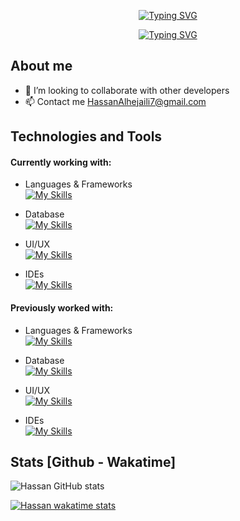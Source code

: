 <div align="center">
<p><a href="https://git.io/typing-svg"><img src="https://readme-typing-svg.demolab.com?font=Fira+Code&amp;size=25&amp;duration=1&amp;pause=200&amp;color=80b5d1&amp;background=282A3600&amp;center=true&amp;vCenter=true&amp;repeat=false&amp;width=473&amp;lines=Hello+%F0%9F%91%8B%2C++I&#39;m+Hassan" alt="Typing SVG"></a></p>
</div>



<div align="center">
<p><a href="https://git.io/typing-svg">
<img src="https://readme-typing-svg.demolab.com?font=Fira+Code&amp;size=25&amp;duration=4000&amp;pause=200&amp;color=88c0d08a&amp;background=282A3600&amp;center=true&amp;vCenter=true&amp;width=473&amp;lines=Full-Stack+Web+Developer;Currently+working+with%3A+Laravel" alt="Typing SVG"></a></p>

</div>

##  About me
- 👯 I’m looking to collaborate with other developers
- 📫 Contact me [HassanAlhejaili7@gmail.com](mailto:HassanAlhejaili7@gmail.com)


## Technologies and Tools

#### Currently working with:
- Languages & Frameworks\
[![My Skills](https://skillicons.dev/icons?i=php,laravel,js,jquery,html,css,bootstrap,tailwind)](https://skillicons.dev)

- Database\
[![My Skills](https://skillicons.dev/icons?i=mysql)](https://skillicons.dev)

- UI/UX\
[![My Skills](https://skillicons.dev/icons?i=figma)](https://skillicons.dev)

- IDEs\
[![My Skills](https://skillicons.dev/icons?i=vscode)](https://skillicons.dev)

#### Previously worked with:
- Languages & Frameworks\
[![My Skills](https://skillicons.dev/icons?i=java,kotlin)](https://skillicons.dev)

- Database\
[![My Skills](https://skillicons.dev/icons?i=sqlite,firebase)](https://skillicons.dev)

- UI/UX\
[![My Skills](https://skillicons.dev/icons?i=xd)](https://skillicons.dev)

- IDEs\
[![My Skills](https://skillicons.dev/icons?i=androidstudio,idea)](https://skillicons.dev)



##  Stats [Github - Wakatime]

![Hassan GitHub stats](https://github-readme-stats-sigma-five.vercel.app/api?username=hassanyu7&show_icons=true&theme=nord&count_private=true)

[![Hassan wakatime stats](https://github-readme-stats.vercel.app/api/wakatime?username=hassanyu&theme=nord&layout=compact&langs_count=8&hide=Groovy,XML&hide_progress&custom_title=Last+7+Days+Coding+Stats&range)](https://github.com/anuraghazra/github-readme-stats)

